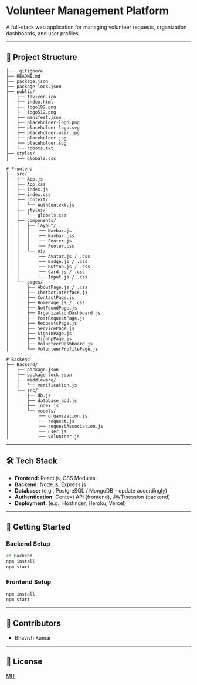 # Volunteer Management Platform

A full-stack web application for managing volunteer requests, organization dashboards, and user profiles.

---

## 📁 Project Structure

```
├── .gitignore
├── README.md
├── package.json
├── package-lock.json
├── public/
│   ├── favicon.ico
│   ├── index.html
│   ├── logo192.png
│   ├── logo512.png
│   ├── manifest.json
│   ├── placeholder-logo.png
│   ├── placeholder-logo.svg
│   ├── placeholder-user.jpg
│   ├── placeholder.jpg
│   ├── placeholder.svg
│   └── robots.txt
├── styles/
│   └── globals.css

# Frontend
├── src/
│   ├── App.js
│   ├── App.css
│   ├── index.js
│   ├── index.css
│   ├── context/
│   │   └── AuthContext.js
│   ├── styles/
│   │   └── globals.css
│   ├── components/
│   │   ├── layout/
│   │   │   ├── Navbar.js
│   │   │   ├── Navbar.css
│   │   │   ├── Footer.js
│   │   │   └── Footer.css
│   │   └── ui/
│   │       ├── Avatar.js / .css
│   │       ├── Badge.js / .css
│   │       ├── Button.js / .css
│   │       ├── Card.js / .css
│   │       ├── Input.js / .css
│   └── pages/
│       ├── AboutPage.js / .css
│       ├── ChatbotInterface.js
│       ├── ContactPage.js
│       ├── HomePage.js / .css
│       ├── NotFoundPage.js
│       ├── OrganizationDashboard.js
│       ├── PostRequestPage.js
│       ├── RequestsPage.js
│       ├── ServicePage.js
│       ├── SignInPage.js
│       ├── SignUpPage.js
│       ├── VolunteerDashboard.js
│       └── VolunteerProfilePage.js

# Backend
├── Backend/
│   ├── package.json
│   ├── package-lock.json
│   ├── middleware/
│   │   └── verification.js
│   └── src/
│       ├── db.js
│       ├── database_add.js
│       ├── index.js
│       └── models/
│           ├── organization.js
│           ├── request.js
│           ├── requestAssociation.js
│           ├── user.js
│           └── volunteer.js
```

---

## 🛠️ Tech Stack

- **Frontend:** React.js, CSS Modules
- **Backend:** Node.js, Express.js
- **Database:** (e.g., PostgreSQL / MongoDB – update accordingly)
- **Authentication:** Context API (frontend), JWT/session (backend)
- **Deployment:** (e.g., Hostinger, Heroku, Vercel)

---

## 🚀 Getting Started

### Backend Setup

```bash
cd Backend
npm install
npm start
```

### Frontend Setup

```bash
npm install
npm start
```

---

## 🙌 Contributors

- Bhavish Kumar

---

## 📄 License

[MIT](LICENSE)
